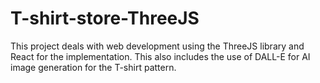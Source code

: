 # T-shirt-store-ThreeJS
This project deals with web development using the ThreeJS library and React for the implementation.
This also includes the use of DALL-E for AI image generation for the T-shirt pattern.
